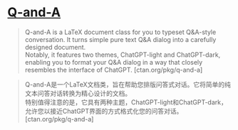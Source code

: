 # [Q-and-A](https://ctan.org/pkg/q-and-a)

> Q-and-A is a LaTeX document class for you to typeset Q&A-style conversation. It turns simple pure text Q&A dialog into a carefully designed document.  
> Notably, it features two themes, ChatGPT-light and ChatGPT-dark, enabling you to format your Q&A dialog in a way that closely resembles the interface of ChatGPT. [ctan.org/pkg/q-and-a]

> Q-and-A是一个LaTeX文档类，旨在帮助您排版问答式对话。它将简单的纯文本问答对话转换为精心设计的文档。  
> 特别值得注意的是，它具有两种主题，ChatGPT-light和ChatGPT-dark，允许您以接近ChatGPT界面的方式格式化您的问答对话。 [ctan.org/pkg/q-and-a]
